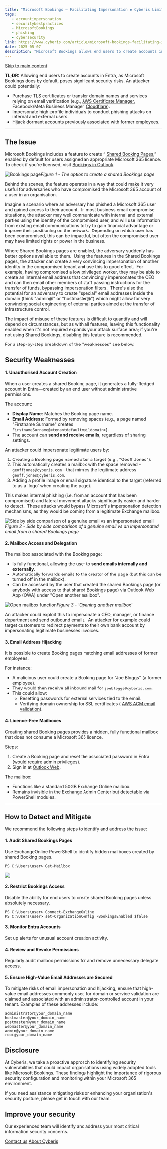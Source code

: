 ```yaml
---
title: "Microsoft Bookings – Facilitating Impersonation ◆ Cyberis Limited"
tags:
   - accountimpersonation
   - securitybestpractices
   - MicrosoftBookings
   - phishing
   - cybersecurity
link: https://www.cyberis.com/article/microsoft-bookings-facilitating-impersonation
date: 2025-05-07
description: "Microsoft Bookings allows end users to create accounts in Entra, introducing significant security vulnerabilities. Attackers can leverage this feature to produce impersonation email accounts, allowing for phishing attacks under the guise of legitimate users, potentially even mimicking high-profile executives. They can also hijack dormant accounts linked to ex-employees, create functional mailboxes without consuming licenses, and exploit these for malicious purposes like domain validation. To mitigate these risks, organizations are advised to audit shared Bookings pages, disable user access unless necessary, and monitor account creation activities within Entra."
---
```


[Skip to main content](https://www.cyberis.com/article/microsoft-bookings-facilitating-impersonation#main-content)

**TL;DR:** Allowing end users to create accounts in Entra, as Microsoft Bookings does by default, poses significant security risks. An attacker could potentially:

- Purchase TLS certificates or transfer domain names and services relying on email verification (e.g., [AWS Certificate Manager](https://docs.aws.amazon.com/acm/latest/userguide/email-validation.html), Facebook/Meta Business Manager, [Cloudflare](https://developers.cloudflare.com/cloudflare-for-platforms/cloudflare-for-saas/security/certificate-management/issue-and-validate/validate-certificates/email/)).
- Impersonate high-profile individuals to conduct phishing attacks on internal and external users.
- Hijack dormant accounts previously associated with former employees.

* * *

## The Issue

Microsoft Bookings includes a feature to create “ [Shared Booking Pages](https://learn.microsoft.com/en-us/microsoft-365/bookings/bookings-faq),” enabled by default for users assigned an appropriate Microsoft 365 licence. To check if you’re licensed, visit [Bookings in Outlook](https://outlook.office.com/bookings/).

![Bookings page](https://www.cyberis.com/files/inline-images/image_2.png)_Figure 1 - The option to create a shared Bookings page_

Behind the scenes, the feature operates in a way that could make it very useful for adversaries who have compromised the Microsoft 365 account of a user in an organisation.

Imagine a scenario where an adversary has phished a Microsoft 365 user and gained access to their account.  In most business email compromise situations, the attacker may well communicate with internal and external parties using the identity of the compromised user, and will use information from existing email communications to try to gain financial advantage or improve their positioning on the network.  Depending on which user has been compromised, this can be impactful, but often the compromised user may have limited rights or power in the business.

Where Shared Bookings pages are enabled, the adversary suddenly has better options available to them.  Using the features in the Shared Bookings pages, the attacker can create a very convincing impersonation of another identity in the compromised tenant and use this to good effect.  For example, having compromised a low privileged worker, they may be able to create an internal email address that convincingly impersonates the CEO and can then email other members of staff passing instructions for the transfer of funds, bypassing impersonation filters.  There's also the potential for an adversary to create "special" email addresses inside the domain (think "admin@" or "hostmaster@") which might allow for very convincing social engineering of external parties aimed at the transfer of infrastructure control.

The impact of misuse of these features is difficult to quantify and will depend on circumstances, but as with all features, leaving this functionality enabled when it's not required expands your attack surface area; if you're not using Shared Bookings, disabling this feature is recommended.

For a step-by-step breakdown of the "weaknesses" see below.

## Security Weaknesses

#### 1\. Unauthorised Account Creation

When a user creates a shared Booking page, it generates a fully-fledged account in Entra—created by an end user without administrative permissions.

The account:

- **Display Name**: Matches the Booking page name.
- **Email Address**: Formed by removing spaces (e.g., a page named "Firstname Surname" creates `FirstnameSurname@<tenantdefaultmaildomain>`).
- The account can **send and receive emails**, regardless of sharing settings.

An attacker could impersonate legitimate users by:

1. Creating a Booking page named after a target (e.g., "Geoff Jones").
2. This automatically creates a mailbox with the space removed - `geoffjones@cyberis.com` \- that mimics the legitimate address `geoff.jones@cyberis.com`.
3. Adding a profile image or email signature identical to the target (referred to as a 'logo' when creating the page).

This makes internal phishing (i.e. from an account that has been compromised) and lateral movement attacks significantly easier and harder to detect.  These attacks would bypass Microsoft's impersonation detection mechanisms, as they would be coming from a legitimate Exchange mailbox.

![Side by side comparison of a genuine email vs an impersonated email](https://www.cyberis.com/files/inline-images/sidebyside.png)_Figure 2 - Side by side comparison of a genuine email vs an impersonated email from a shared Bookings page_

#### 2\. Mailbox Access and Delegation

The mailbox associated with the Booking page:

- Is fully functional, allowing the user to **send emails internally and externally**.
- Automatically forwards emails to the creator of the page (but this can be turned off in the mailbox).
- Can be accessed by the user that created the shared Bookings page (or anybody with access to that shared Bookings page) via Outlook Web App (OWA) under "Open another mailbox".

![Open mailbox function](https://www.cyberis.com/files/inline-images/openmailbox.png)_Figure 3 - 'Opening another mailbox'_

An attacker could exploit this to impersonate a CEO, manager, or finance department and send outbound emails.  An attacker for example could target customers to redirect payments to their own bank account by impersonating legitimate businesses invoices.

#### 3\. Email Address Hijacking

It is possible to create Booking pages matching email addresses of former employees.

For instance:

- A malicious user could create a Booking page for "Joe Bloggs" (a former employee).
- They would then receive all inbound mail for `joebloggs@cyberis.com`.
- This could allow:
  - Resetting passwords for external services tied to the email.
  - Verifying domain ownership for SSL certificates ( [AWS ACM email validation](https://docs.aws.amazon.com/acm/latest/userguide/email-validation.html)).

#### 4\. Licence-Free Mailboxes

Creating shared Booking pages provides a hidden, fully functional mailbox that does not consume a Microsoft 365 licence.

Steps:

1. Create a Booking page and reset the associated password in Entra (would require admin privileges).
2. Sign in at [Outlook Web](https://outlook.office.com/).

The mailbox:

- Functions like a standard 50GB Exchange Online mailbox.
- Remains invisible in the Exchange Admin Center but detectable via PowerShell modules.

* * *

## How to Detect and Mitigate

We recommend the following steps to identify and address the issue:

#### 1\. Audit Shared Bookings Pages

Use ExchangeOnline PowerShell to identify hidden mailboxes created by shared Booking pages.

```plaintext hljs plaintext
PS C:\Users\user> Get-Mailbox
```

![](https://www.cyberis.com/files/inline-images/image_1.png)

#### 2\. Restrict Bookings Access

Disable the ability for end users to create shared Booking pages unless absolutely necessary.

```plaintext hljs plaintext
PS C:\Users\user> Connect-ExchangeOnline
PS C:\Users\user> set-OrganizationConfig -BookingsEnabled $false
```

#### 3\. Monitor Entra Accounts

Set up alerts for unusual account creation activity.

#### 4\. Review and Revoke Permissions

Regularly audit mailbox permissions for and remove unnecessary delegate access.

#### 5\. Ensure High-Value Email Addresses are Secured

To mitigate risks of email impersonation and hijacking, ensure that high-value email addresses commonly used for domain or service validation are claimed and associated with an administrator-controlled account in your tenant. Examples of these addresses include:

```plaintext hljs plaintext
administrator@your_domain_name
hostmaster@your_domain_name
postmaster@your_domain_name
webmaster@your_domain_name
admin@your_domain_name
root@your_domain_name
```

## Disclosure

At Cyberis, we take a proactive approach to identifying security vulnerabilities that could impact organisations using widely adopted tools like Microsoft Bookings. These findings highlight the importance of rigorous security configuration and monitoring within your Microsoft 365 environment.

If you need assistance mitigating risks or enhancing your organisation's security posture, please get in touch with our team.

## Improve your security

Our experienced team will identify and address your most critical information security concerns.

[Contact us](https://www.cyberis.com/contact-us "") [About Cyberis](https://www.cyberis.com/about-us "")
